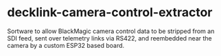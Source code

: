 # decklink-camera-control-extractor
Sortware to allow BlackMagic camera control data to be stripped from an SDI feed, sent over telemetry links via RS422, and reembedded near the camera by a custom ESP32 based board.
